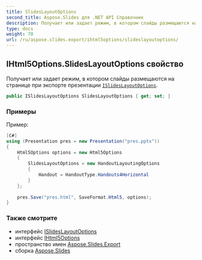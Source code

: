 ```yaml
---
title: SlidesLayoutOptions
second_title: Aspose.Slides для .NET API Справочник
description: Получает или задает режим, в котором слайды размещаются на странице при экспорте презентации ISlidesLayoutOptionsaspose.slides.export/islideslayoutoptions.
type: docs
weight: 70
url: /ru/aspose.slides.export/ihtml5options/slideslayoutoptions/
---
```


## IHtml5Options.SlidesLayoutOptions свойство

Получает или задает режим, в котором слайды размещаются на странице при экспорте презентации [`ISlidesLayoutOptions`](../../islideslayoutoptions).

```csharp
public ISlidesLayoutOptions SlidesLayoutOptions { get; set; }
```

### Примеры

Пример:

```csharp
[C#]
using (Presentation pres = new Presentation("pres.pptx"))
{
    Html5Options options = new Html5Options
    {
        SlidesLayoutOptions = new HandoutLayoutingOptions
        {
            Handout = HandoutType.Handouts4Horizontal
        }
    };
    
    pres.Save("pres.html", SaveFormat.Html5, options);
}
```

### Также смотрите

* интерфейс [ISlidesLayoutOptions](../../islideslayoutoptions)
* интерфейс [IHtml5Options](../../ihtml5options)
* пространство имен [Aspose.Slides.Export](../../ihtml5options)
* сборка [Aspose.Slides](../../../)

<!-- DO NOT EDIT: сгенерировано xmldocmd для Aspose.Slides.dll -->